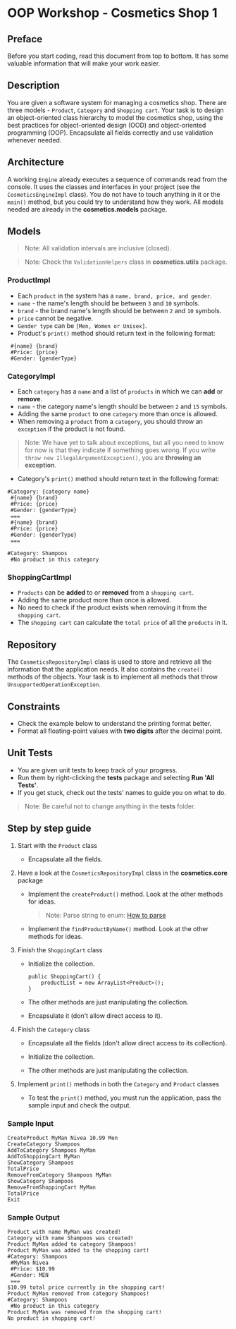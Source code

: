 # OOP Workshop - Cosmetics Shop 1

## Preface

Before you start coding, read this document from top to bottom. It has some valuable information that will make your work easier.

## Description

You are given a software system for managing a cosmetics shop. There are three models - `Product`, `Category` and `Shopping cart`. Your task is to design an object-oriented class hierarchy to model the cosmetics shop, using the best practices for object-oriented design (OOD) and object-oriented programming (OOP). Encapsulate all fields correctly and use validation whenever needed.

## Architecture

A working `Engine` already executes a sequence of commands read from the console. It uses the classes and interfaces in your project (see the `CosmeticsEngineImpl` class). You do not have to touch anything in it or the `main()` method, but you could try to understand how they work. All models needed are already in the  **cosmetics.models** package.

## Models

> Note: All validation intervals are inclusive (closed).

> Note: Check the `ValidationHelpers` class in **cosmetics.utils** package.

### **ProductImpl**

- Each `product` in the system has a `name, brand, price, and gender`.
- `name` - the name's length should be between `3` and `10` symbols.
- `brand` - the brand name's length should be between `2` and `10` symbols.
- `price` cannot be negative.
- `Gender type` can be `[Men, Women or Unisex]`.
- Product's `print()` method should return text in the following format:

```none
 #{name} {brand}
 #Price: {price}
 #Gender: {genderType}
```

### **CategoryImpl**

- Each `category` has a `name` and a list of `products` in which we can **add** or **remove**.
- `name` - the category name's length should be between `2` and `15` symbols.
- Adding the same `product` to one `category` more than once is allowed.
- When removing a `product` from a `category`, you should throw an `exception` if the product is not found.

> Note: We have yet to talk about exceptions, but all you need to know for now is that they indicate if something goes wrong. If you write `throw new IllegalArgumentException()`, you are **throwing an exception**.

- Category's `print()` method should return text in the following format:

```none
#Category: {category name}
 #{name} {brand}
 #Price: {price}
 #Gender: {genderType}
 ===
 #{name} {brand}
 #Price: {price}
 #Gender: {genderType}
 ===
```

```none
#Category: Shampoos
 #No product in this category
```

### **ShoppingCartImpl**

- `Products` can be **added** to or **removed** from a `shopping cart`.
- Adding the same product more than once is allowed.
- No need to check if the product exists when removing it from the `shopping cart`.
- The `shopping cart` can calculate the `total price` of all the `products` in it.

## Repository

The `CosmeticsRepositoryImpl` class is used to store and retrieve all the information that the application needs. It also contains the `create()` methods of the objects. Your task is to implement all methods that throw `UnsupportedOperationException`. 

## Constraints

- Check the example below to understand the printing format better.
- Format all floating-point values with **two digits** after the decimal point.

## Unit Tests

- You are given unit tests to keep track of your progress.
- Run them by right-clicking the **tests** package and selecting **Run 'All Tests'**.
- If you get stuck, check out the tests' names to guide you on what to do.

> Note: Be careful not to change anything in the **tests** folder.

## Step by step guide

1. Start with the `Product` class

	- Encapsulate all the fields.

2. Have a look at the `CosmeticsRepositoryImpl` class in the **cosmetics.core** package

	- Implement the `createProduct()` method. Look at the other methods for ideas.

		> Note: Parse string to enum: [How to parse](https://stackoverflow.com/questions/7056959/convert-string-to-equivalent-enum-value)

	- Implement the `findProductByName()` method. Look at the other methods for ideas.

3. Finish the `ShoppingCart` class

	- Initialize the collection.

		```
		public ShoppingCart() {
		    productList = new ArrayList<Product>();
		}
		```

	- The other methods are just manipulating the collection.

	- Encapsulate it (don't allow direct access to it).

4. Finish the `Category` class

	- Encapsulate all the fields (don't allow direct access to its collection).

	- Initialize the collection.

	- The other methods are just manipulating the collection.

5. Implement `print()` methods in both the `Category` and `Product` classes

	- To test the `print()` method, you must run the application, pass the sample input and check the output.

### Sample Input

```
CreateProduct MyMan Nivea 10.99 Men
CreateCategory Shampoos
AddToCategory Shampoos MyMan
AddToShoppingCart MyMan
ShowCategory Shampoos
TotalPrice
RemoveFromCategory Shampoos MyMan
ShowCategory Shampoos
RemoveFromShoppingCart MyMan
TotalPrice
Exit
```

### Sample Output

```
Product with name MyMan was created!
Category with name Shampoos was created!
Product MyMan added to category Shampoos!
Product MyMan was added to the shopping cart!
#Category: Shampoos
 #MyMan Nivea
 #Price: $10.99
 #Gender: MEN
 ===
$10.99 total price currently in the shopping cart!
Product MyMan removed from category Shampoos!
#Category: Shampoos
 #No product in this category
Product MyMan was removed from the shopping cart!
No product in shopping cart!
```
